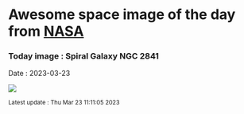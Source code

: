 
# Awesome space image of the day from [NASA](https://api.nasa.gov/)

### Today image : Spiral Galaxy NGC 2841
Date : 2023-03-23

![](https://apod.nasa.gov/apod/image/2303/NGC2841_1024.jpg)

<small>Latest update : Thu Mar 23 11:11:05 2023</small>
        